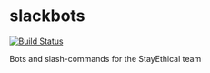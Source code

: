 # slackbots
[![Build Status](https://travis-ci.org/atvaccaro/slackbots.svg?branch=master)](https://travis-ci.org/atvaccaro/slackbots)

Bots and slash-commands for the StayEthical team
